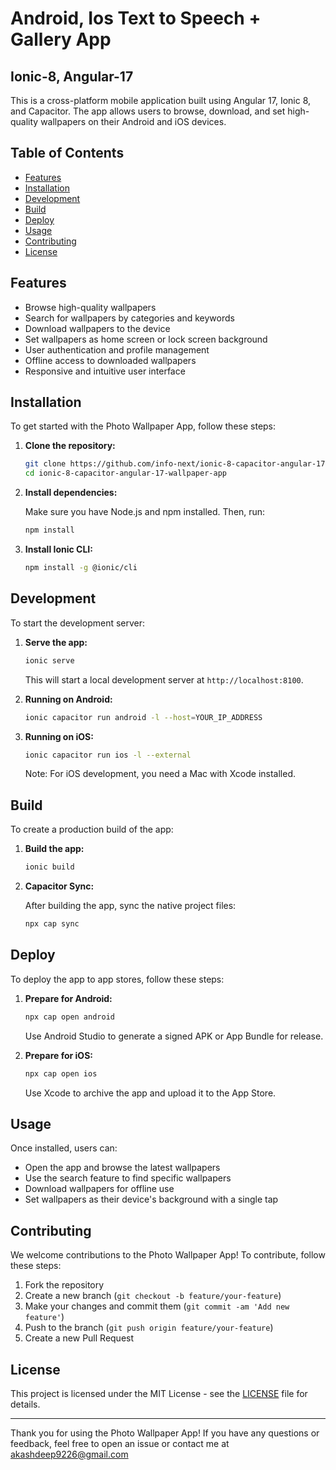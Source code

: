 # Android, Ios Text to Speech + Gallery App 

## Ionic-8, Angular-17

This is a cross-platform mobile application built using Angular 17, Ionic 8, and Capacitor. The app allows users to browse, download, and set high-quality wallpapers on their Android and iOS devices.

## Table of Contents

- [Features](#features)
- [Installation](#installation)
- [Development](#development)
- [Build](#build)
- [Deploy](#deploy)
- [Usage](#usage)
- [Contributing](#contributing)
- [License](#license)

## Features

- Browse high-quality wallpapers
- Search for wallpapers by categories and keywords
- Download wallpapers to the device
- Set wallpapers as home screen or lock screen background
- User authentication and profile management
- Offline access to downloaded wallpapers
- Responsive and intuitive user interface

## Installation

To get started with the Photo Wallpaper App, follow these steps:

1. **Clone the repository:**

    ```bash
    git clone https://github.com/info-next/ionic-8-capacitor-angular-17-wallpaper-app.git
    cd ionic-8-capacitor-angular-17-wallpaper-app
    ```

2. **Install dependencies:**

    Make sure you have Node.js and npm installed. Then, run:

    ```bash
    npm install
    ```

3. **Install Ionic CLI:**

    ```bash
    npm install -g @ionic/cli
    ```

## Development

To start the development server:

1. **Serve the app:**

    ```bash
    ionic serve
    ```

    This will start a local development server at `http://localhost:8100`.

2. **Running on Android:**

    ```bash
    ionic capacitor run android -l --host=YOUR_IP_ADDRESS
    ```

3. **Running on iOS:**

    ```bash
    ionic capacitor run ios -l --external
    ```

    Note: For iOS development, you need a Mac with Xcode installed.

## Build

To create a production build of the app:

1. **Build the app:**

    ```bash
    ionic build
    ```

2. **Capacitor Sync:**

    After building the app, sync the native project files:

    ```bash
    npx cap sync
    ```

## Deploy

To deploy the app to app stores, follow these steps:

1. **Prepare for Android:**

    ```bash
    npx cap open android
    ```

    Use Android Studio to generate a signed APK or App Bundle for release.

2. **Prepare for iOS:**

    ```bash
    npx cap open ios
    ```

    Use Xcode to archive the app and upload it to the App Store.

## Usage

Once installed, users can:

- Open the app and browse the latest wallpapers
- Use the search feature to find specific wallpapers
- Download wallpapers for offline use
- Set wallpapers as their device's background with a single tap

## Contributing

We welcome contributions to the Photo Wallpaper App! To contribute, follow these steps:

1. Fork the repository
2. Create a new branch (`git checkout -b feature/your-feature`)
3. Make your changes and commit them (`git commit -am 'Add new feature'`)
4. Push to the branch (`git push origin feature/your-feature`)
5. Create a new Pull Request

## License

This project is licensed under the MIT License - see the [LICENSE](LICENSE) file for details.

---

Thank you for using the Photo Wallpaper App! If you have any questions or feedback, feel free to open an issue or contact me at akashdeep9226@gmail.com
